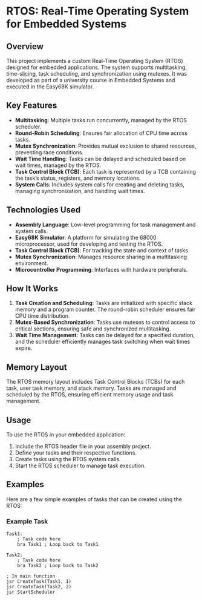 # RTOS: Real-Time Operating System for Embedded Systems

## Overview
This project implements a custom Real-Time Operating System (RTOS) designed for embedded applications. The system supports multitasking, time-slicing, task scheduling, and synchronization using mutexes. It was developed as part of a university course in Embedded Systems and executed in the Easy68K simulator.

## Key Features
- **Multitasking**: Multiple tasks run concurrently, managed by the RTOS scheduler.
- **Round-Robin Scheduling**: Ensures fair allocation of CPU time across tasks.
- **Mutex Synchronization**: Provides mutual exclusion to shared resources, preventing race conditions.
- **Wait Time Handling**: Tasks can be delayed and scheduled based on wait times, managed by the RTOS.
- **Task Control Block (TCB)**: Each task is represented by a TCB containing the task’s status, registers, and memory locations.
- **System Calls**: Includes system calls for creating and deleting tasks, managing synchronization, and handling wait times.

## Technologies Used
- **Assembly Language**: Low-level programming for task management and system calls.
- **Easy68K Simulator**: A platform for simulating the 68000 microprocessor, used for developing and testing the RTOS.
- **Task Control Block (TCB)**: For tracking the state and context of tasks.
- **Mutex Synchronization**: Manages resource sharing in a multitasking environment.
- **Microcontroller Programming**: Interfaces with hardware peripherals.

## How It Works
1. **Task Creation and Scheduling**: Tasks are initialized with specific stack memory and a program counter. The round-robin scheduler ensures fair CPU time distribution.
2. **Mutex-Based Synchronization**: Tasks use mutexes to control access to critical sections, ensuring safe and synchronized multitasking.
3. **Wait Time Management**: Tasks can be delayed for a specified duration, and the scheduler efficiently manages task switching when wait times expire.

## Memory Layout
The RTOS memory layout includes Task Control Blocks (TCBs) for each task, user task memory, and stack memory. Tasks are managed and scheduled by the RTOS, ensuring efficient memory usage and task management.

## Usage
To use the RTOS in your embedded application:
1. Include the RTOS header file in your assembly project.
2. Define your tasks and their respective functions.
3. Create tasks using the RTOS system calls.
4. Start the RTOS scheduler to manage task execution.

## Examples
Here are a few simple examples of tasks that can be created using the RTOS:

### Example Task
```assembly
Task1:
    ; Task code here
    bra Task1 ; Loop back to Task1

Task2:
    ; Task code here
    bra Task2 ; Loop back to Task2

; In main function
jsr CreateTask(Task1, 1)
jsr CreateTask(Task2, 2)
jsr StartScheduler



